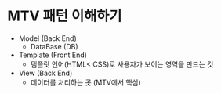 # MTV 패턴 이해하기

+ Model 		(Back End)
  + DataBase (DB)
+ Template   (Front End) 
  + 탬플릿 언어(HTML< CSS)로 사용자가 보이는 영역을 만드는 것 
+ View 	       (Back End)
  + 데이터를 처리하는 곳 (MTV에서 핵심)

